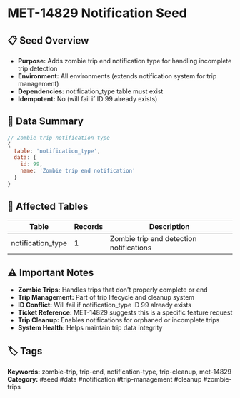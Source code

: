 # MET-14829 Notification Seed

## 📋 Seed Overview
- **Purpose:** Adds zombie trip end notification type for handling incomplete trip detection
- **Environment:** All environments (extends notification system for trip management)
- **Dependencies:** notification_type table must exist
- **Idempotent:** No (will fail if ID 99 already exists)

## 🔧 Data Summary
```javascript
// Zombie trip notification type
{
  table: 'notification_type',
  data: {
    id: 99,
    name: 'Zombie trip end notification'
  }
}
```

## 📝 Affected Tables
| Table | Records | Description |
|-------|---------|-------------|
| notification_type | 1 | Zombie trip end detection notifications |

## ⚠️ Important Notes
- **Zombie Trips:** Handles trips that don't properly complete or end
- **Trip Management:** Part of trip lifecycle and cleanup system
- **ID Conflict:** Will fail if notification_type ID 99 already exists
- **Ticket Reference:** MET-14829 suggests this is a specific feature request
- **Trip Cleanup:** Enables notifications for orphaned or incomplete trips
- **System Health:** Helps maintain trip data integrity

## 🏷️ Tags
**Keywords:** zombie-trip, trip-end, notification-type, trip-cleanup, met-14829
**Category:** #seed #data #notification #trip-management #cleanup #zombie-trips